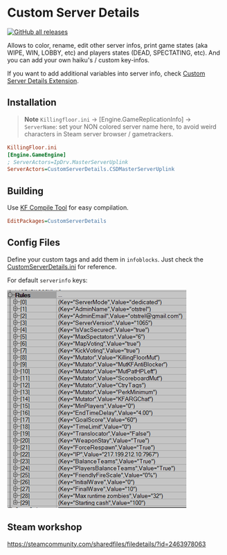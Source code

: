# Custom Server Details

[![GitHub all releases](https://img.shields.io/github/downloads/InsultingPros/CustomServerDetails/total)](https://github.com/InsultingPros/CustomServerDetails/releases)

Allows to color, rename, edit other server infos, print game states (aka WIPE, WIN, LOBBY, etc) and players states (DEAD, SPECTATING, etc). And you can add your own haiku's / custom key-infos.

If you want to add additional variables into server info, check [Custom Server Details Extension](https://github.com/InsultingPros/CustomServerDetailsExtension).

## Installation

> **Note** `Killingfloor.ini` -> [Engine.GameReplicationInfo] -> `ServerName`: set your NON colored server name here, to avoid weird characters in Steam server browser / gametrackers.

```ini
KillingFloor.ini
[Engine.GameEngine]
; ServerActors=IpDrv.MasterServerUplink
ServerActors=CustomServerDetails.CSDMasterServerUplink
```

## Building

Use [KF Compile Tool](https://github.com/InsultingPros/KFCompileTool) for easy compilation.

```ini
EditPackages=CustomServerDetails
```

## Config Files

Define your custom tags and add them in `infoblocks`. Just check the [CustomServerDetails.ini](Configs/CustomServerDetails.ini 'main config') for reference.

For default `serverinfo` keys:

![img](Docs/media/Default_KF_Keys.png)

## Steam workshop

<https://steamcommunity.com/sharedfiles/filedetails/?id=2463978063>
